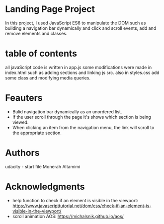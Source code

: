 # Landing Page Project

In this project, I used JavaScript ES6 to manipulate the DOM such as building a navigation bar dynamically and click and scroll events, add and remove elements and classes.

# table of contents 
all javaScript code is written in app.js some modifications were made in index.html such as adding sections and linking js src. also in styles.css add some class and modifying media queries.

# Feauters
- Bulid navigation bar dynamically as an unordered list.
- If the user scroll through the page it's shows which section is being viewed.
- When clicking an item from the navigation menu, the link will scroll to the appropriate section.

# Authors
udacity - start file
Monerah Altamimi 

# Acknowledgments 
- help function to check if an element is visible in the viewport:
https://www.javascripttutorial.net/dom/css/check-if-an-element-is-visible-in-the-viewport/
- scroll animation AOS:
https://michalsnik.github.io/aos/